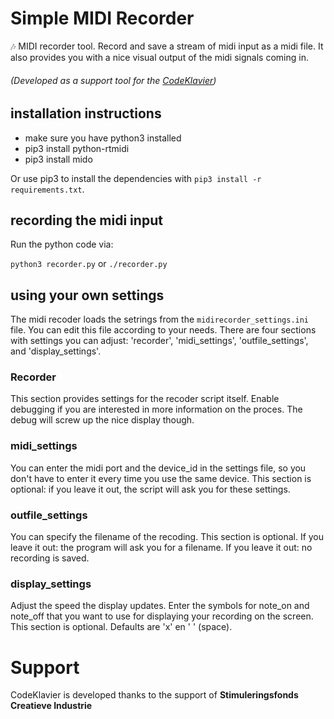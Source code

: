 # Simple MIDI Recorder
 :notes: MIDI recorder tool. Record and save a stream of midi input as a midi file.
 It also provides you with a nice visual output of the midi signals coming in.

###### (Developed as a support tool for the [CodeKlavier](https://codeklavier.space))

## installation instructions

- make sure you have python3 installed
- pip3 install python-rtmidi
- pip3 install mido

Or use pip3 to install the dependencies with ``pip3 install -r requirements.txt``.

## recording the midi input

Run the python code via:

``python3 recorder.py`` or ``./recorder.py``

## using your own settings

The midi recoder loads the setrings from the ``midirecorder_settings.ini`` file.
You can edit this file according to your needs. There are four sections with
settings you can adjust: 'recorder', 'midi_settings', 'outfile_settings', and 
'display_settings'.

### Recorder

This section provides settings for the recoder script itself. Enable debugging
if you are interested in more information on the proces. The debug will screw
up the nice display though.

### midi_settings

You can enter the midi port and the device_id in the settings file, so you
don't have to enter it every time you use the same device. This section is
optional: if you leave it out, the script will ask you for these settings.

### outfile_settings

You can specify the filename of the recoding. This section is optional. If you
leave it out: the program will ask you for a filename. If you leave it out: no
recording is saved.

### display_settings

Adjust the speed the display updates. Enter the symbols for note_on and note_off that you want to use for displaying
your recording on the screen. This section is optional. Defaults are 'x' en ' '
(space).

# Support

CodeKlavier is developed thanks to the support of **Stimuleringsfonds Creatieve Industrie**
